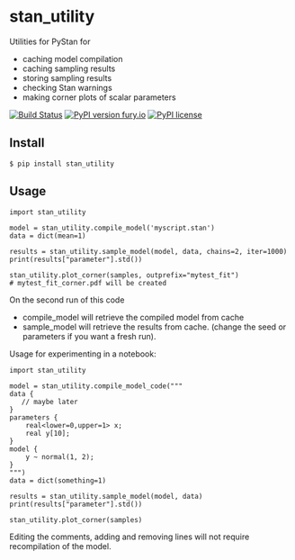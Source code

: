 # stan_utility
Utilities for PyStan for 
* caching model compilation
* caching sampling results
* storing sampling results
* checking Stan warnings
* making corner plots of scalar parameters

[![Build Status](https://travis-ci.org/JohannesBuchner/stan_utility.svg?branch=master)](https://travis-ci.org/JohannesBuchner/stan_utility)
[![PyPI version fury.io](https://badge.fury.io/py/stan_utility.svg)](https://pypi.python.org/pypi/stan_utility/)
[![PyPI license](https://img.shields.io/pypi/l/stan_utility.svg)](https://pypi.python.org/pypi/stan_utility/)

## Install 

	$ pip install stan_utility

## Usage

	import stan_utility

	model = stan_utility.compile_model('myscript.stan')
	data = dict(mean=1)
	
	results = stan_utility.sample_model(model, data, chains=2, iter=1000)
	print(results["parameter"].std())
	
	stan_utility.plot_corner(samples, outprefix="mytest_fit")
	# mytest_fit_corner.pdf will be created

On the second run of this code
* compile_model will retrieve the compiled model from cache
* sample_model will retrieve the results from cache. (change the seed or parameters if you want a fresh run).

Usage for experimenting in a notebook:

	import stan_utility

	model = stan_utility.compile_model_code("""
	data {
	   // maybe later
	}
	parameters {
		real<lower=0,upper=1> x;
		real y[10];
	}
	model {
		y ~ normal(1, 2);
	}
	""")
	data = dict(something=1)

	results = stan_utility.sample_model(model, data)
	print(results["parameter"].std())
	
	stan_utility.plot_corner(samples)

Editing the comments, adding and removing lines will not require
recompilation of the model.


